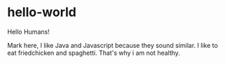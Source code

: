 # hello-world

Hello Humans!

Mark here, I like Java and Javascript because they sound similar.
I like to eat friedchicken and spaghetti. That's why i am not healthy.
